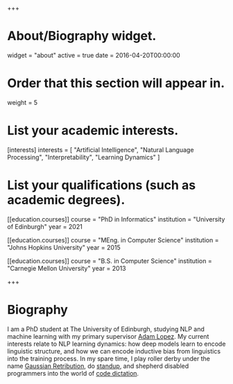 +++
# About/Biography widget.
widget = "about"
active = true
date = 2016-04-20T00:00:00

# Order that this section will appear in.
weight = 5

# List your academic interests.
[interests]
  interests = [
    "Artificial Intelligence",
    "Natural Language Processing",
    "Interpretability",
    "Learning Dynamics"
  ]

# List your qualifications (such as academic degrees).
[[education.courses]]
  course = "PhD in Informatics"
  institution = "University of Edinburgh"
  year = 2021

[[education.courses]]
  course = "MEng. in Computer Science"
  institution = "Johns Hopkins University"
  year = 2015

[[education.courses]]
  course = "B.S. in Computer Science"
  institution = "Carnegie Mellon University"
  year = 2013

+++

# Biography

I am a PhD student at The University of Edinburgh, studying NLP and machine learning with my primary supervisor [Adam Lopez](https://alopez.github.io/). My current interests relate to NLP learning dynamics: how deep models learn to encode linguistic structure, and how we can encode inductive bias from linguistics into the training process. In my spare time, I play roller derby under the name [Gaussian Retribution](https://auldreekierollerderby.com/2019/08/10/the-one-gift-i-received-along-with-my-disability/), do [standup](https://www.youtube.com/watch?v=BzNDdS-lcqM), and shepherd disabled programmers into the world of [code dictation](http://nsaphra.github.io/post/hands/).
